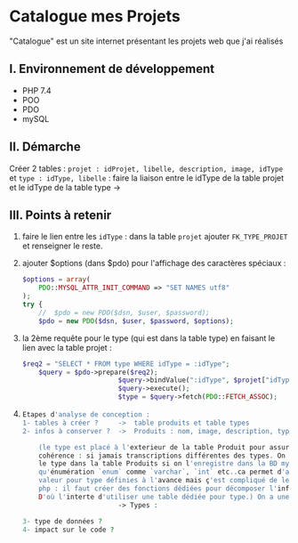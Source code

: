 # Catalogue mes Projets

"Catalogue" est un site internet présentant les projets web que j'ai réalisés

## I. Environnement de développement

* PHP 7.4
* POO
* PDO
* mySQL

## II. Démarche
Créer 2 tables : `projet : idProjet, libelle, description, image, idType` et `type : idType, libelle` : faire la liaison entre le idType de la table projet et le idType de la table type -> 

## III. Points à retenir
 
1. faire le lien entre les `idType` : dans la table `projet` ajouter `FK_TYPE_PROJET` et renseigner le reste.

2. ajouter $options (dans $pdo) pour l'affichage des caractères spéciaux :
    ```php
    $options = array(
        PDO::MYSQL_ATTR_INIT_COMMAND => "SET NAMES utf8"
    );
    try {
        //  $pdo = new PDO($dsn, $user, $password);
        $pdo = new PDO($dsn, $user, $password, $options);
    ```

3. la 2ème requête pour le type (qui est dans la table type) en faisant le lien avec la table projet :

    ```php
    $req2 = "SELECT * FROM type WHERE idType = :idType";
        $query = $pdo->prepare($req2);
                            $query->bindValue(":idType", $projet["idType"], PDO::PARAM_INT);
                            $query->execute();
                            $type = $query->fetch(PDO::FETCH_ASSOC);
    ```

4. 
    ```php
    Etapes d'analyse de conception :
    1- tables à créer ?     ->  table produits et table types
    2- infos à conserver ?  ->  Produits : nom, image, description, type 

        (le type est placé à l'exterieur de la table Produit pour assurer la
        cohérence : si jamais transcriptions différentes des types. On peut mettre
        le type dans la table Produits si on l'enregistre dans la BD mysql en tant 
        qu'énumération `enum` comme `varchar`, `int` etc..ca permet d'avoir une liste de
        valeur pour type définies à l'avance mais ç'est compliqué de le traiter en 
        php : il faut créer des fonctions dédiées pour décomposer l'information. 
        D'où l'interte d'utiliser une table dédiée pour type.) On a une image pour chaque produit et un produit a une image donc on n'a pas besoin de faire une table `image`.
                            -> Types : 

    3- type de données ?
    4- impact sur le code ?

    ```